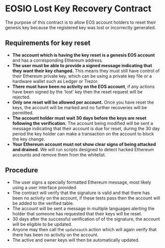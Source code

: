 # EOSIO Lost Key Recovery Contract

The purpose of this contract is to allow EOS account holders to reset their genesis key because the registered key was lost or incorrectly generated.

## Requirements for key reset

- **The account which is having the key reset is a genesis EOS account** and has a corresponding Ethereum address.
- **The user must be able to provide a signed message indicating that they want their key changed.**  This means they must still have control of their Ethereum private key, which can be using a private key file or a hardware wallet such as Ledger or Trezor.
- **There must have been no activity on the EOS account**, if any actions have been signed by the 'lost' key then the reset request will be rejected.
- **Only one reset will be allowed per account.**  Once you have reset the keys, the account will be marked and no further recoveries will be permitted.
- **The account holder must wait 30 days before the keys are reset following the verification.**  The account being modified will be sent a message indicating that their account is due for reset, during the 30 day period the key holder can make a transaction on the account to block the key change.
- **Your Ethereum account must not show clear signs of being attacked and drained.** We will run scripts designed to detect hacked Ethereum accounts and remove them from the whitelist.

## Procedure

- The user signs a specially formatted Ethereum message, most likely using a user interface provided
- The contract will verify that the signature is valid and that there has been no activity on the account, if these tests pass then the account will be added to the verified table.
- The account will be sent a message in multiple languages alerting the holder that someone has requested that their keys will be reset.
- 30 days after the successful verification of of the signature, the account will be eligible to be updated.
- Anyone may then call the `updateauth` action which will again verify that there has been no activity on the account.
- The active and owner keys will then be automatically updated.


